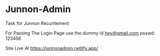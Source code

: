 # Junnon-Admin
Task for Junnon Recuritement

For Passing The Login Page use the dummy id 
hey@gmail.com 
psswd: 123456

Site Live At https://junnonadmin.netlify.app/
